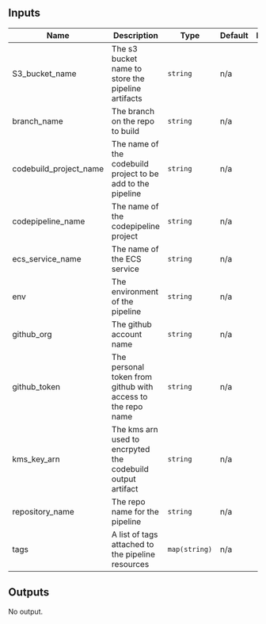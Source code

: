 ## Inputs

| Name | Description | Type | Default | Required |
|------|-------------|------|---------|:--------:|
| S3\_bucket\_name | The s3 bucket name to store the pipeline artifacts | `string` | n/a | yes |
| branch\_name | The branch on the repo to build | `string` | n/a | yes |
| codebuild\_project\_name | The name of the codebuild project to be add to the pipeline | `string` | n/a | yes |
| codepipeline\_name | The name of the codepipeline project | `string` | n/a | yes |
| ecs\_service\_name | The name of the ECS service | `string` | n/a | yes |
| env | The environment of the pipeline | `string` | n/a | yes |
| github\_org | The github account name | `string` | n/a | yes |
| github\_token | The personal token from github with access to the repo name | `string` | n/a | yes |
| kms\_key\_arn | The kms arn used to encrpyted the codebuild output artifact | `string` | n/a | yes |
| repository\_name | The repo name for the pipeline | `string` | n/a | yes |
| tags | A list of tags attached to the pipeline resources | `map(string)` | n/a | yes |

## Outputs

No output.

